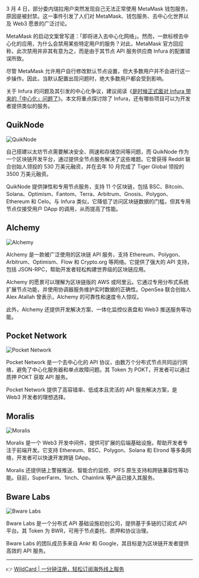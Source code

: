 3 月 4 日，部分委内瑞拉用户突然发现自己无法正常使用 MetaMask 钱包服务，原因是被封禁。这一事件引发了人们对 MetaMask、钱包服务、去中心化世界以及 Web3 愿景的广泛讨论。

MetaMask 的启动文案曾写道：「即将进入去中心化网络」。然而，一款标榜去中心化的应用，为什么会禁用某些特定用户的服务？对此，MetaMask 官方回应称，此次禁用并非其有意为之，而是由于其节点 API 服务供应商 Infura 的配置错误所致。

尽管 MetaMask 允许用户自行修改默认节点设置，但大多数用户并不会进行这一步操作。因此，当默认配置出现问题时，绝大多数用户都会受到影响。

关于 Infura 的问题及其引发的中心化争议，建议阅读《[是时候正式面对 Infura 带来的「中心化」问题了](https://bit.ly/bewildcard)》。本文将重点探讨除了 Infura，还有哪些项目可以为开发者提供类似的服务。

## QuikNode

![QuikNode](https://image.blockbeats.cn/upload/2022-03-04/eca9e6929e29bb13b466769fe6022d655deb3efc.png?x-oss-process=image/quality,q_90)

自己搭建以太坊节点需要解决安全、网速和存储空间等问题，而 QuikNode 作为一个区块链开发平台，通过提供全节点服务解决了这些难题。它曾获得 Reddit 联合创始人领投的 530 万美元融资，并在去年 10 月完成了 Tiger Global 领投的 3500 万美元融资。

QuikNode 提供弹性和专用节点服务，支持 11 个区块链，包括 BSC、Bitcoin、Solana、Optimism、Fantom、Terra、Arbitrum、Gnosis、Polygon、Ethereum 和 Celo。与 Infura 类似，它降低了访问区块链数据的门槛，但其专用节点仅接受用户 DApp 的调用，从而提高了性能。

## Alchemy

![Alchemy](https://image.blockbeats.cn/upload/2022-03-04/f566b8f68642f995e65c2e4b7d1e749663c5148c.png?x-oss-process=image/quality,q_90)

Alchemy 是一款被广泛使用的区块链 API 服务，支持 Ethereum、Polygon、Arbitrum、Optimism、Flow 和 Crypto.org 等网络。它提供了强大的 API 支持，包括 JSON-RPC，帮助开发者轻松构建世界级的区块链应用。

Alchemy 的愿景可以理解为区块链版的 AWS 或阿里云。它通过专用分布式系统扩展节点功能，并使用协调器服务维护实时数据的正确性。OpenSea 联合创始人 Alex Atallah 曾表示，Alchemy 的可靠性和速度令人惊叹。

此外，Alchemy 还提供开发解决方案、一体化监控仪表盘和 Web3 推送服务等功能。

## Pocket Network

![Pocket Network](https://image.blockbeats.cn/upload/2022-03-04/27ac4b634f9edb9327db65ac65d3fb2ea427559b.png?x-oss-process=image/quality,q_90)

Pocket Network 是一个去中心化的 API 协议，由数万个分布式节点共同运行网络，避免了中心化服务器和单点故障问题。其 Token 为 POKT，开发者可以通过质押 POKT 获取 API 服务。

Pocket Network 提供了高容错率、低成本且灵活的 API 服务解决方案，是 Web3 开发者的理想选择。

## Moralis

![Moralis](https://image.blockbeats.cn/upload/2022-03-04/9bd802f3a06f2bde439975b73ce9252d20c3084a.png?x-oss-process=image/quality,q_90)

Moralis 是一个 Web3 开发中间件，提供可扩展的后端基础设施，帮助开发者专注于前端开发。它支持 Ethereum、BSC、Polygon、Solana 和 Elrond 等多条网络，开发者可以快速开发跨链 DApp。

Moralis 还提供链上警报推送、智能合约监控、IPFS 原生支持和跨链兼容性等功能。目前，SuperFarm、1inch、Chainlink 等产品已接入其服务。

## Bware Labs

![Bware Labs](https://image.blockbeats.cn/upload/2022-03-04/eac2bf68d8e1879f764c9aaec08fadc91c8612b7.png?x-oss-process=image/quality,q_90)

Bware Labs 是一个分布式 API 基础设施初创公司，提供基于多链的订阅式 API 平台。其 Token 为 BWR，可用于节点委托、质押和协议治理。

Bware Labs 的团队成员多来自 Ankr 和 Google，其目标是为区块链开发者提供高效的 API 服务。

---

👉 [WildCard | 一分钟注册，轻松订阅海外线上服务](https://bit.ly/bewildcard)